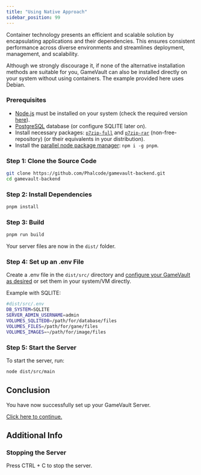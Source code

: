 ```yaml
---
title: "Using Native Approach"
sidebar_position: 99
---
```


Container technology presents an efficient and scalable solution by encapsulating applications and their dependencies. This ensures consistent performance across diverse environments and streamlines deployment, management, and scalability.

Although we strongly discourage it, if none of the alternative installation methods are suitable for you, GameVault can also be installed directly on your system without using containers. The example provided here uses Debian.

### Prerequisites

- [Node.js](https://nodejs.org/) must be installed on your system (check the required version [here](https://github.com/Phalcode/gamevault-backend/blob/master/Dockerfile#L1)).
- [PostgreSQL](https://www.postgresql.org/) database (or configure SQLITE later on).
- Install necessary packages: [`p7zip-full`](https://packages.debian.org/en/sid/p7zip-full) and [`p7zip-rar`](https://packages.debian.org/en/sid/p7zip-rar) (non-free-repository) (or their equivalents in your distribution).
- Install the [parallel node package manager](https://pnpm.io/): `npm i -g pnpm`.

### Step 1: Clone the Source Code

```bash
git clone https://github.com/Phalcode/gamevault-backend.git
cd gamevault-backend
```

### Step 2: Install Dependencies

```bash
pnpm install
```

### Step 3: Build

```bash
pnpm run build
```

Your server files are now in the `dist/` folder.

### Step 4: Set up an .env File

Create a .env file in the `dist/src/` directory and [configure your GameVault as desired](../configuration.md) or set them in your system/VM directly.

Example with SQLITE:

```bash
#dist/src/.env
DB_SYSTEM=SQLITE
SERVER_ADMIN_USERNAME=admin
VOLUMES_SQLITEDB=/path/for/database/files
VOLUMES_FILES=/path/for/gane/files
VOLUMES_IMAGES=~/path/for/image/files
```

### Step 5: Start the Server

To start the server, run:

```bash
node dist/src/main
```

## Conclusion

You have now successfully set up your GameVault Server.

[Click here to continue.](setup.md#what-next)

## Additional Info

### Stopping the Server

Press CTRL + C to stop the server.
